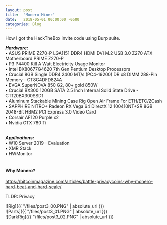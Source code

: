 ```yaml
---
layout: post
title:  "Monero Miner"
date:   2018-05-01 00:00:00 -0500
categories: Blog
---
```



How I got the HackTheBox invite code using Burp suite.


***Hardware:*** <br/>
 **•** ASUS PRIME Z270-P LGA1151 DDR4 HDMI DVI M.2 USB 3.0 Z270 ATX Motherboard PRIME Z270-P  <br/>
 **•** P3 P4400 Kill A Watt Electricity Usage Monitor <br/>
 **•** Intel BX80677G4620 7th Gen Pentium Desktop Processors  <br/>
 **•** Crucial 8GB Single DDR4 2400 MT/s (PC4-19200) DR x8 DIMM 288-Pin Memory - CT8G4DFD824A  <br/>
 **•** EVGA SuperNOVA 850 G2, 80+ gold 850W <br/>
 **•** Crucial BX300 120GB SATA 2.5 Inch Internal Solid State Drive - CT120BX300SSD1 <br/>
 **•** Aluminum Stackable Mining Case Rig Open Air Frame For ETH/ETC/ZCash <br/>
 **•** SAPPHIRE NITRO+ Radeon RX Vega 64 DirectX 12 100410NT+SR 8GB 2048-Bit HBM2 PCI Express 3.0 Video Card <br/>
 **•** Corsair AF120 Purple x2  <br/>
 **•** Nvidia GTX 780 Ti  <br/>
<br/>

***Applications:*** <br/>
 **•** W10 Server 2019 - Evaluation   <br/>
 **•** XMR Stack<br/>
 **•** HWMonitor<br/>
<br/>


#### Why Monero?
https://bitcoinmagazine.com/articles/battle-privacycoins-why-monero-hard-beat-and-hard-scale/

TLDR: Privacy <br/>

![Rig]({{ "/files/post3_00.PNG" | absolute_url }})<br/> 
![Parts]({{ "/files/post3_01.PNG" | absolute_url }})<br/> 
![DarkRig]({{ "/files/post3_02.PNG" | absolute_url }})<br/> 
<br/>
<br/>






